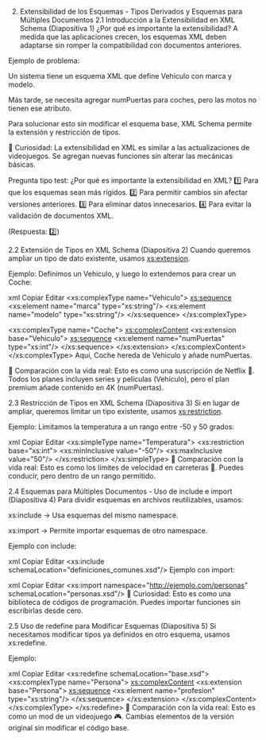 2. Extensibilidad de los Esquemas - Tipos Derivados y Esquemas para Múltiples Documentos
2.1 Introducción a la Extensibilidad en XML Schema (Diapositiva 1)
¿Por qué es importante la extensibilidad?
A medida que las aplicaciones crecen, los esquemas XML deben adaptarse sin romper la compatibilidad con documentos anteriores.

Ejemplo de problema:

Un sistema tiene un esquema XML que define Vehiculo con marca y modelo.

Más tarde, se necesita agregar numPuertas para coches, pero las motos no tienen ese atributo.

Para solucionar esto sin modificar el esquema base, XML Schema permite la extensión y restricción de tipos.

📌 Curiosidad:
La extensibilidad en XML es similar a las actualizaciones de videojuegos. Se agregan nuevas funciones sin alterar las mecánicas básicas.

Pregunta tipo test:
¿Por qué es importante la extensibilidad en XML?
1️⃣ Para que los esquemas sean más rígidos.
2️⃣ Para permitir cambios sin afectar versiones anteriores.
3️⃣ Para eliminar datos innecesarios.
4️⃣ Para evitar la validación de documentos XML.

(Respuesta: 2️⃣)

2.2 Extensión de Tipos en XML Schema (Diapositiva 2)
Cuando queremos ampliar un tipo de dato existente, usamos <xs:extension>.

Ejemplo:
Definimos un Vehiculo, y luego lo extendemos para crear un Coche:

xml
Copiar
Editar
<xs:complexType name="Vehiculo">
    <xs:sequence>
        <xs:element name="marca" type="xs:string"/>
        <xs:element name="modelo" type="xs:string"/>
    </xs:sequence>
</xs:complexType>

<xs:complexType name="Coche">
    <xs:complexContent>
        <xs:extension base="Vehiculo">
            <xs:sequence>
                <xs:element name="numPuertas" type="xs:int"/>
            </xs:sequence>
        </xs:extension>
    </xs:complexContent>
</xs:complexType>
Aquí, Coche hereda de Vehiculo y añade numPuertas.

📌 Comparación con la vida real:
Esto es como una suscripción de Netflix 🎥. Todos los planes incluyen series y películas (Vehículo), pero el plan premium añade contenido en 4K (numPuertas).

2.3 Restricción de Tipos en XML Schema (Diapositiva 3)
Si en lugar de ampliar, queremos limitar un tipo existente, usamos <xs:restriction>.

Ejemplo:
Limitamos la temperatura a un rango entre -50 y 50 grados:

xml
Copiar
Editar
<xs:simpleType name="Temperatura">
    <xs:restriction base="xs:int">
        <xs:minInclusive value="-50"/>
        <xs:maxInclusive value="50"/>
    </xs:restriction>
</xs:simpleType>
📌 Comparación con la vida real:
Esto es como los límites de velocidad en carreteras 🚗. Puedes conducir, pero dentro de un rango permitido.

2.4 Esquemas para Múltiples Documentos - Uso de include e import (Diapositiva 4)
Para dividir esquemas en archivos reutilizables, usamos:

xs:include → Usa esquemas del mismo namespace.

xs:import → Permite importar esquemas de otro namespace.

Ejemplo con include:

xml
Copiar
Editar
<xs:include schemaLocation="definiciones_comunes.xsd"/>
Ejemplo con import:

xml
Copiar
Editar
<xs:import namespace="http://ejemplo.com/personas"
           schemaLocation="personas.xsd"/>
📌 Curiosidad:
Esto es como una biblioteca de códigos de programación. Puedes importar funciones sin escribirlas desde cero.

2.5 Uso de redefine para Modificar Esquemas (Diapositiva 5)
Si necesitamos modificar tipos ya definidos en otro esquema, usamos xs:redefine.

Ejemplo:

xml
Copiar
Editar
<xs:redefine schemaLocation="base.xsd">
    <xs:complexType name="Persona">
        <xs:complexContent>
            <xs:extension base="Persona">
                <xs:sequence>
                    <xs:element name="profesion" type="xs:string"/>
                </xs:sequence>
            </xs:extension>
        </xs:complexContent>
    </xs:complexType>
</xs:redefine>
📌 Comparación con la vida real:
Esto es como un mod de un videojuego 🎮. Cambias elementos de la versión original sin modificar el código base.

